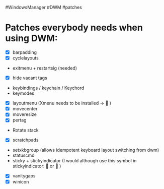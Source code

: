 #WindowsManager
#DWM
#patches

# Patches everybody needs when using DWM:
- [x] barpadding
- [x] cyclelayouts
- exitmenu + restartsig (needed)
- [x] hide vacant tags
- keybindings / keychain / Keychord
- keymodes
- [x] layoutmenu (Xmenu needs to be installed ->  )
- [x] movecenter
- [x] moveresize
- [x] pertag
- Rotate stack
- [x] scratchpads
- setxkbgroup (allows idempotent keyboard layout switching from dwm)
- statuscmd
- sticky + stickyindicator (I would although use this symbol in stickyindicator:  or  )
- [x] vanitygaps
- [x] winicon
